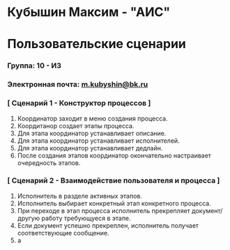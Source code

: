 # Кубышин Максим - "АИС"
# Пользовательские сценарии

### Группа: 10 - И3
### Электронная почта: m.kubyshin@bk.ru
### [ Сценарий 1 - Конструктор процессов ]
1. Координатор заходит в меню создания процесса.
2. Коордитанор создает этапы процесса.
3. Для этапа координатор устанавливает описание.
4. Для этапа координатор устанавливает исполнителей.
5. Для этапа координатор устанавливает дедлайн.
6. После создания этапов координатор окончательно настраивает очередность этапов.


### [ Сценарий 2 - Взаимодействие пользователя и процесса ]
1. Исполнитель в разделе активных этапов.
2. Исполнитель выбирает конкретный этап конкретного процесса.
3. При переходе в этап процесса исполнитель прекрепляет документ/другую работу требующуеся в этапе.
4. Если документ успешно прекреплен, исполнитель получает соответствующие сообщение.
5. а
